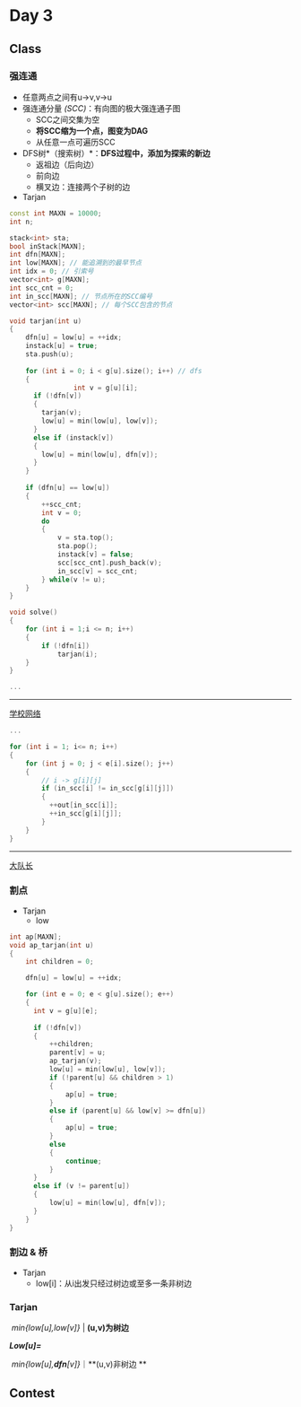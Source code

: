 # Day 3



## Class



### 强连通

+ 任意两点之间有u->v,v->u
+ 强连通分量 *(SCC)*：有向图的极大强连通子图
  + SCC之间交集为空
  + **将SCC缩为一个点，图变为DAG**
  + 从任意一点可遍历SCC
+ DFS树*（搜索树）*：**DFS过程中，添加为探索的新边**
  + 返祖边（后向边）
  + 前向边
  + 横叉边：连接两个子树的边
+ Tarjan

```c++
const int MAXN = 10000;
int n;

stack<int> sta;
bool inStack[MAXN];
int dfn[MAXN];
int low[MAXN]; // 能追溯到的最早节点
int idx = 0; // 引索号
vector<int> g[MAXN];
int scc_cnt = 0;
int in_scc[MAXN]; // 节点所在的SCC编号
vector<int> scc[MAXN]; // 每个SCC包含的节点

void tarjan(int u)
{
  	dfn[u] = low[u] = ++idx;
    instack[u] = true;
    sta.push(u);
  
    for (int i = 0; i < g[u].size(); i++) // dfs
    {
				int v = g[u][i];
      if (!dfn[v])
      {
        tarjan(v);
        low[u] = min(low[u], low[v]);
      }
      else if (instack[v])
      {
        low[u] = min(low[u], dfn[v]);
      }
    }
  
    if (dfn[u] == low[u])
    {
        ++scc_cnt;
        int v = 0;
        do
        {
            v = sta.top();
            sta.pop();
            instack[v] = false;
            scc[scc_cnt].push_back(v);
            in_scc[v] = scc_cnt;
        } while(v != u);
    }
}

void solve()
{
  	for (int i = 1;i <= n; i++)
    {
      	if (!dfn[i])
          	tarjan(i);
    }
}

...
```

---

[学校网络](http://www.xmoj.tech/problem.php?cid=3759&pid=2)

<!--缩点-->

```c++
...

for (int i = 1; i<= n; i++)
{
    for (int j = 0; j < e[i].size(); j++)
    {
        // i -> g[i][j]
        if (in_scc[i] != in_scc[g[i][j]])
        {
          ++out[in_scc[i]];
          ++in_scc[g[i][j]];
        }
    }
}
```

---

[大队长](http://www.xmoj.tech/problem.php?cid=3759&pid=1)



### 割点

+ Tarjan
  + low

```c++
int ap[MAXN];
void ap_tarjan(int u)
{
    int children = 0;

    dfn[u] = low[u] = ++idx;

    for (int e = 0; e < g[u].size(); e++)
    {
      int v = g[u][e];
      
      if (!dfn[v])
      {
          ++children;
          parent[v] = u;
          ap_tarjan(v);
          low[u] = min(low[u], low[v]);
          if (!parent[u] && children > 1)
          {
              ap[u] = true;
          }
          else if (parent[u] && low[v] >= dfn[u])
          {
              ap[u] = true;
          }
          else
          {
              continue;
          }
      }
      else if (v != parent[u])
      {
          low[u] = min(low[u], dfn[v]);
      }
    }
}
```



### 割边 & 桥

+ Tarjan
  + low[i]：从i出发只经过树边或至多一条非树边



### Tarjan



​					*min{low[u],low[v]}* | **(u,v)为树边**

***Low[u]=*** 	

​					*min{low[u],**dfn**[v]}*｜**(u,v)非树边 **



## Contest